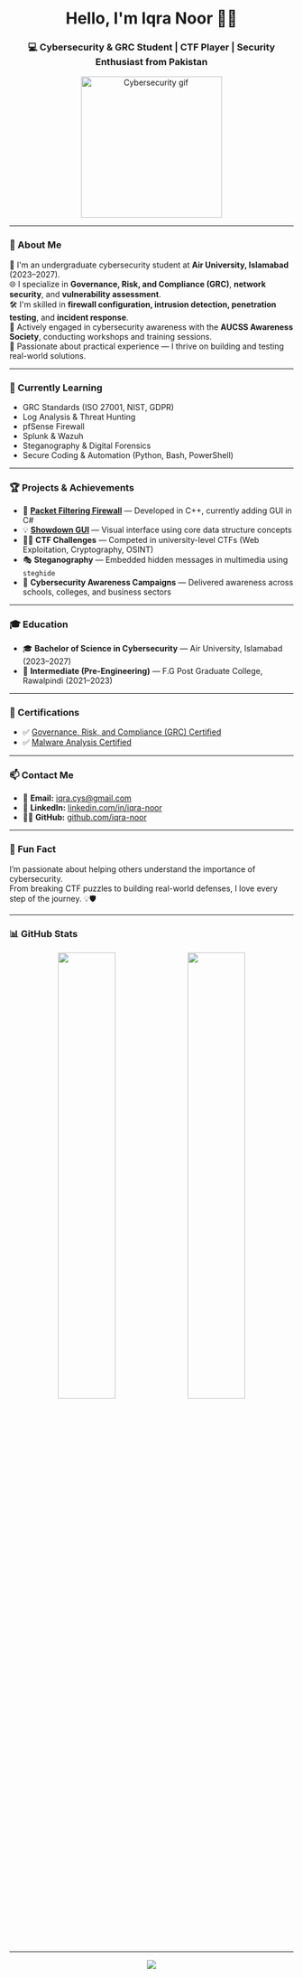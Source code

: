 <h1 align="center">Hello, I'm Iqra Noor 👩‍💻</h1>
<h3 align="center">💻 Cybersecurity & GRC Student | CTF Player | Security Enthusiast from Pakistan</h3>

<p align="center">
  <img src="https://media.giphy.com/media/LMcB8XospGZO8UQq87/giphy.gif" width="250" alt="Cybersecurity gif" />
</p>

---

### 🧠 About Me

🔐 I'm an undergraduate cybersecurity student at **Air University, Islamabad** (2023–2027).  
🌐 I specialize in **Governance, Risk, and Compliance (GRC)**, **network security**, and **vulnerability assessment**.  
🛠️ I'm skilled in **firewall configuration, intrusion detection, penetration testing**, and **incident response**.  
💬 Actively engaged in cybersecurity awareness with the **AUCSS Awareness Society**, conducting workshops and training sessions.  
🧪 Passionate about practical experience — I thrive on building and testing real-world solutions.

---

### 🌱 Currently Learning

- GRC Standards (ISO 27001, NIST, GDPR)  
- Log Analysis & Threat Hunting  
- pfSense Firewall  
- Splunk & Wazuh  
- Steganography & Digital Forensics  
- Secure Coding & Automation (Python, Bash, PowerShell)

---

### 🏆 Projects & Achievements

- 🔐 **[Packet Filtering Firewall](https://github.com/iqra-noor/Packet-Filtering-Firewall)** — Developed in C++, currently adding GUI in C#  
- 💡 **[Showdown GUI](https://github.com/iqra-noor/Showdown-GUI-)** — Visual interface using core data structure concepts  
- 🕵️‍♀️ **CTF Challenges** — Competed in university-level CTFs (Web Exploitation, Cryptography, OSINT)  
- 🎭 **Steganography** — Embedded hidden messages in multimedia using `steghide`  
- 📣 **Cybersecurity Awareness Campaigns** — Delivered awareness across schools, colleges, and business sectors

---

### 🎓 Education

- 🎓 **Bachelor of Science in Cybersecurity** — Air University, Islamabad (2023–2027)  
- 🧮 **Intermediate (Pre-Engineering)** — F.G Post Graduate College, Rawalpindi (2021–2023)

---

### 📜 Certifications

- ✅ [Governance, Risk, and Compliance (GRC) Certified](https://www.udemy.com/certificate/UC-0de98985-a9d9-4cc7-8c0b-c094ff77888c/)  
- ✅ [Malware Analysis Certified](https://www.udemy.com/certificate/UC-f7767efc-fd70-4ab5-8d2b-9981f7b84550/)

---

### 📫 Contact Me

- 📧 **Email:** [iqra.cys@gmail.com](mailto:iqra.cys@gmail.com)  
- 🔗 **LinkedIn:** [linkedin.com/in/iqra-noor](https://linkedin.com/in/iqra-noor)  
- 🧑‍💻 **GitHub:** [github.com/iqra-noor](https://github.com/iqra-noor)

---

### 🎉 Fun Fact

I’m passionate about helping others understand the importance of cybersecurity.  
From breaking CTF puzzles to building real-world defenses, I love every step of the journey. 💡🛡️

---

### 📊 GitHub Stats

<p align="center">
  <img src="https://github-readme-stats.vercel.app/api?username=iqra-noor&show_icons=true&theme=tokyonight" width="45%" />
  <img src="https://github-readme-streak-stats.herokuapp.com/?user=iqra-noor&theme=tokyonight" width="45%" />
</p>

---

<p align="center">
  <img src="https://capsule-render.vercel.app/api?type=waving&color=58A6FF,008080&height=150&section=footer&text=Thanks+for+visiting+my+profile!&fontColor=ffffff&fontSize=20" />
</p>
